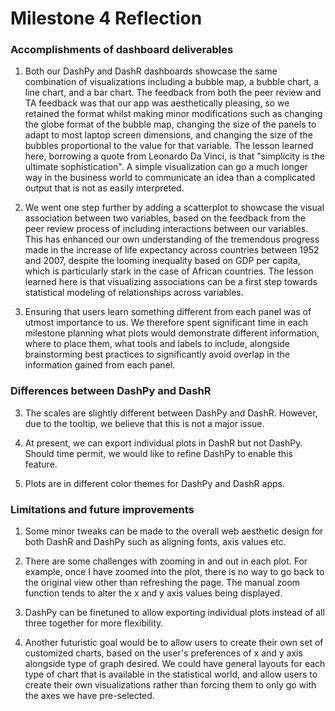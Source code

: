 # Milestone 4 Reflection


### Accomplishments of dashboard deliverables

1. Both our DashPy and DashR dashboards showcase the same combination of visualizations including a bubble map, a bubble chart, a line chart, and a bar chart. The feedback from both the peer review and TA feedback was that our app was aesthetically pleasing, so we retained the format whilst making minor modifications such as changing the globe format of the bubble map, changing the size of the panels to adapt to most laptop screen dimensions, and changing the size of the bubbles proportional to the value for that variable. The lesson learned here, borrowing a quote from Leonardo Da Vinci, is that "simplicity is the ultimate sophistication". A simple visualization can go a much longer way in the business world to communicate an idea than a complicated output that is not as easily interpreted.

2. We went one step further by adding a scatterplot to showcase the visual association between two variables, based on the feedback from the peer review process of including interactions between our variables. This has enhanced our own understanding of the tremendous progress made in the increase of life expectancy across countries between 1952 and 2007, despite the looming inequality based on GDP per capita, which is particularly stark in the case of African countries. The lesson learned here is that visualizing associations can be a first step towards statistical modeling of relationships across variables.

3. Ensuring that users learn something different from each panel was of utmost importance to us. We therefore spent significant time in each milestone planning what plots would demonstrate different information, where to place them, what tools and labels to include, alongside brainstorming best practices to significantly avoid overlap in the information gained from each panel. 


### Differences between DashPy and DashR

3. The scales are slightly different between DashPy and DashR. However, due to the tooltip, we believe that this is not a major issue.

4. At present, we can export individual plots in DashR but not DashPy. Should time permit, we would like to refine DashPy to enable this feature. 

5. Plots are in different color themes for DashPy and DashR apps. 


### Limitations and future improvements

1. Some minor tweaks can be made to the overall web aesthetic design for both DashR and DashPy such as aligning fonts, axis values etc.

3. There are some challenges with zooming in and out in each plot. For example, once I have zoomed into the plot, there is no way to go back to the original view other than refreshing the page. The manual zoom function tends to alter the x and y axis values being displayed. 

4. DashPy can be finetuned to allow exporting individual plots instead of all three together for more flexibility.

5. Another futuristic goal would be to allow users to create their own set of customized charts, based on the user's preferences of x and y axis alongside type of graph desired. We could have general layouts for each type of chart that is available in the statistical world, and allow users to create their own visualizations rather than forcing them to only go with the axes we have pre-selected. 
